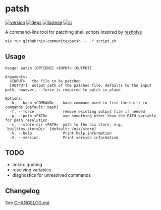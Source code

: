 # patsh

[![version](https://img.shields.io/crates/v/patsh?logo=rust&style=flat-square)](https://crates.io/crates/patsh)
[![deps](https://deps.rs/repo/github/nix-community/patsh/status.svg?style=flat-square&compact=true)](https://deps.rs/repo/github/nix-community/patsh)
[![license](https://img.shields.io/badge/license-MPL--2.0-blue?style=flat-square)](https://www.mozilla.org/en-US/MPL/2.0)
[![ci](https://img.shields.io/github/actions/workflow/status/nix-community/patsh/ci.yml?label=ci&logo=github-actions&style=flat-square)](https://github.com/nix-community/patsh/actions?query=workflow:ci)

A command-line tool for patching shell scripts inspired by [resholve](https://github.com/abathur/resholve)

```sh
nix run github:nix-community/patsh -- -f script.sh
```

## Usage

```
Usage: patsh [OPTIONS] <INPUT> [OUTPUT]

Arguments:
  <INPUT>   the file to be patched
  [OUTPUT]  output path of the patched file, defaults to the input path, however, --force is required to patch in place

Options:
  -b, --bash <COMMAND>    bash command used to list the built-in commands [default: bash]
  -f, --force             remove existing output file if needed
  -p, --path <PATH>       use something other than the PATH variable for path resolution
  -s, --store-dir <PATH>  path to the nix store, e.g. `builtins.storeDir` [default: /nix/store]
  -h, --help              Print help information
  -V, --version           Print version information
```

## TODO

- ansi-c quoting
- resolving variables
- diagnostics for unresolved commands

## Changelog

See [CHANGELOG.md](CHANGELOG.md)
